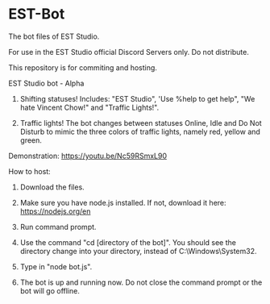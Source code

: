 # EST-Bot
The bot files of EST Studio.

For use in the EST Studio official Discord Servers only. Do not distribute.

This repository is for commiting and hosting.

EST Studio bot - Alpha

1. Shifting statuses! Includes: "EST Studio", 'Use %help to get help", "We hate Vincent Chow!" and "Traffic Lights!".

2. Traffic lights! The bot changes between statuses Online, Idle and Do Not Disturb to mimic the three colors of traffic lights, namely red, yellow and green.

Demonstration: https://youtu.be/Nc59RSmxL90

How to host:

1. Download the files.

2. Make sure you have node.js installed. If not, download it here: https://nodejs.org/en

3. Run command prompt.

4. Use the command "cd [directory of the bot]". You should see the directory change into your directory, instead of C:\Windows\System32.

5. Type in "node bot.js".

6. The bot is up and running now. Do not close the command prompt or the bot will go offline.

